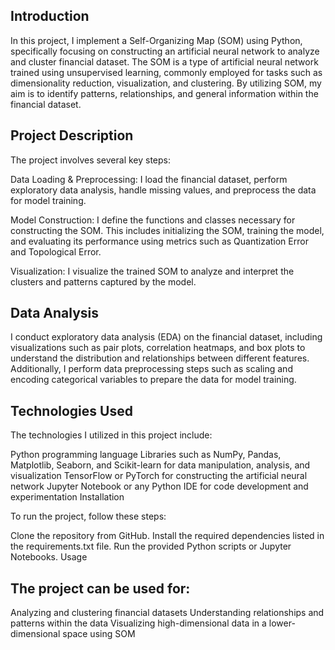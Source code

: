 ## Introduction

In this project, I implement a Self-Organizing Map (SOM) using Python, specifically focusing on constructing an artificial neural network to analyze and cluster financial dataset. The SOM is a type of artificial neural network trained using unsupervised learning, commonly employed for tasks such as dimensionality reduction, visualization, and clustering. By utilizing SOM, my aim is to identify patterns, relationships, and general information within the financial dataset.

## Project Description

The project involves several key steps:

Data Loading & Preprocessing: I load the financial dataset, perform exploratory data analysis, handle missing values, and preprocess the data for model training.

Model Construction: I define the functions and classes necessary for constructing the SOM. This includes initializing the SOM, training the model, and evaluating its performance using metrics such as Quantization Error and Topological Error.

Visualization: I visualize the trained SOM to analyze and interpret the clusters and patterns captured by the model.

## Data Analysis

I conduct exploratory data analysis (EDA) on the financial dataset, including visualizations such as pair plots, correlation heatmaps, and box plots to understand the distribution and relationships between different features. Additionally, I perform data preprocessing steps such as scaling and encoding categorical variables to prepare the data for model training.

## Technologies Used

The technologies I utilized in this project include:

Python programming language
Libraries such as NumPy, Pandas, Matplotlib, Seaborn, and Scikit-learn for data manipulation, analysis, and visualization
TensorFlow or PyTorch for constructing the artificial neural network
Jupyter Notebook or any Python IDE for code development and experimentation
Installation

To run the project, follow these steps:

Clone the repository from GitHub.
Install the required dependencies listed in the requirements.txt file.
Run the provided Python scripts or Jupyter Notebooks.
Usage

## The project can be used for:

Analyzing and clustering financial datasets
Understanding relationships and patterns within the data
Visualizing high-dimensional data in a lower-dimensional space using SOM




